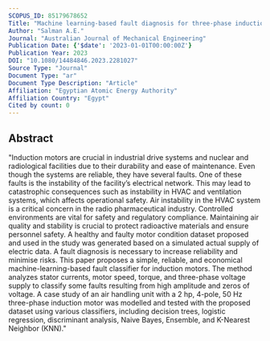 ```yaml
---
SCOPUS_ID: 85179678652
Title: "Machine learning-based fault diagnosis for three-phase induction motors in ventilation systems"
Author: "Salman A.E."
Journal: "Australian Journal of Mechanical Engineering"
Publication Date: {'$date': '2023-01-01T00:00:00Z'}
Publication Year: 2023
DOI: "10.1080/14484846.2023.2281027"
Source Type: "Journal"
Document Type: "ar"
Document Type Description: "Article"
Affiliation: "Egyptian Atomic Energy Authority"
Affiliation Country: "Egypt"
Cited by count: 0
---
```


## Abstract
"Induction motors are crucial in industrial drive systems and nuclear and radiological facilities due to their durability and ease of maintenance. Even though the systems are reliable, they have several faults. One of these faults is the instability of the facility’s electrical network. This may lead to catastrophic consequences such as instability in HVAC and ventilation systems, which affects operational safety. Air instability in the HVAC system is a critical concern in the radio pharmaceutical industry. Controlled environments are vital for safety and regulatory compliance. Maintaining air quality and stability is crucial to protect radioactive materials and ensure personnel safety. A healthy and faulty motor condition dataset proposed and used in the study was generated based on a simulated actual supply of electric data. A fault diagnosis is necessary to increase reliability and minimise risks. This paper proposes a simple, reliable, and economical machine-learning-based fault classifier for induction motors. The method analyzes stator currents, motor speed, torque, and three-phase voltage supply to classify some faults resulting from high amplitude and zeros of voltage. A case study of an air handling unit with a 2 hp, 4-pole, 50 Hz three-phase induction motor was modelled and tested with the proposed dataset using various classifiers, including decision trees, logistic regression, discriminant analysis, Naive Bayes, Ensemble, and K-Nearest Neighbor (KNN)."
